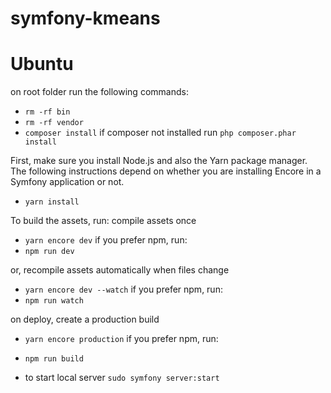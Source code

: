 # symfony-kmeans

Ubuntu
======================

on root folder run the following commands:
* `rm -rf bin`
* `rm -rf vendor`
* `composer install` if composer not installed run `php composer.phar install`

First, make sure you install Node.js and also the Yarn package manager. The following instructions depend on whether you are installing Encore in a Symfony application or not.
* `yarn install`

To build the assets, run:
compile assets once
* `yarn encore dev`
if you prefer npm, run:
* `npm run dev`

or, recompile assets automatically when files change
* `yarn encore dev --watch`
if you prefer npm, run:
* `npm run watch`

on deploy, create a production build
* `yarn encore production`
if you prefer npm, run:
* `npm run build`


* to start local server `sudo symfony server:start`
